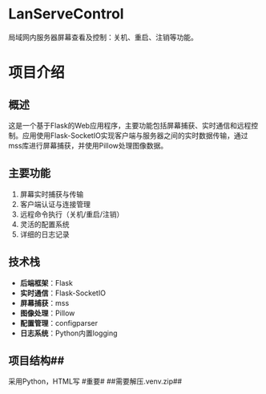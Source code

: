 # LanServeControl
局域网内服务器屏幕查看及控制：关机、重启、注销等功能。
# 项目介绍

## 概述
这是一个基于Flask的Web应用程序，主要功能包括屏幕捕获、实时通信和远程控制。应用使用Flask-SocketIO实现客户端与服务器之间的实时数据传输，通过mss库进行屏幕捕获，并使用Pillow处理图像数据。

## 主要功能
1. 屏幕实时捕获与传输
2. 客户端认证与连接管理
3. 远程命令执行（关机/重启/注销）
4. 灵活的配置系统
5. 详细的日志记录

## 技术栈
- **后端框架**：Flask
- **实时通信**：Flask-SocketIO
- **屏幕捕获**：mss
- **图像处理**：Pillow
- **配置管理**：configparser
- **日志系统**：Python内置logging

## 项目结构##
采用Python，HTML写
#重要#
##需要解压.venv.zip##
